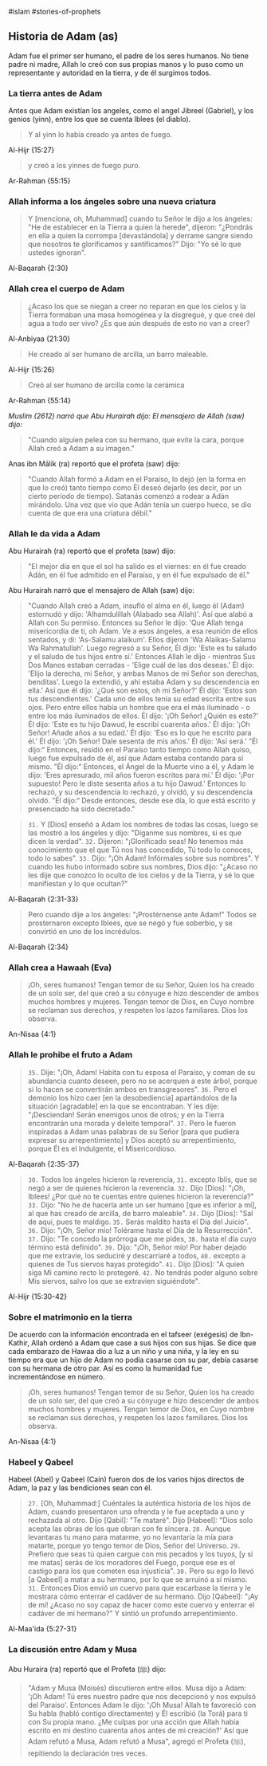 #islam #stories-of-prophets
## Historia de Adam (as)

Adam fue el primer ser humano, el padre de los seres humanos. No tiene padre ni madre, Allah lo creó con sus propias manos y lo puso como un representante y autoridad en la tierra, y de él surgimos todos.

### La tierra antes de Adam
Antes que Adam existían los angeles, como el angel Jibreel (Gabriel), y los genios (yinn), entre los que se cuenta Iblees (el diablo).
> Y al yinn lo había creado ya antes de fuego.

Al-Hijr {15:27}

> y creó a los yinnes de fuego puro.

Ar-Rahman {55:15}

### Allah informa a los ángeles sobre una nueva criatura
> Y [menciona, oh, Muhammad] cuando tu Señor le dijo a los ángeles: "He de establecer en la Tierra a quien la herede", dijeron: "¿Pondrás en ella a quien la corrompa [devastándola] y derrame sangre siendo que nosotros te glorificamos y santificamos?" Dijo: "Yo sé lo que ustedes ignoran".

Al-Baqarah {2:30}

### Allah crea el cuerpo de Adam
> ¿Acaso los que se niegan a creer no reparan en que los cielos y la Tierra formaban una masa homogénea y la disgregué, y que creé del agua a todo ser vivo? ¿Es que aún después de esto no van a creer?

Al-Anbiyaa {21:30}

> He creado al ser humano de arcilla, un barro maleable.

Al-Hijr {15:26}

> Creó al ser humano de arcilla como la cerámica

Ar-Rahman {55:14}

*Muslim (2612) narró que Abu Hurairah dijo: El mensajero de Allah (saw) dijo:*
> "Cuando alguien pelea con su hermano, que evite la cara, porque Allah creó a Adam a su imagen." 

Anas ibn Mālik (ra) reportó que el profeta (saw) dijo:
> "Cuando Allah formó a Adam en el Paraíso, lo dejó (en la forma en que lo creó) tanto tiempo como Él deseó dejarlo (es decir, por un cierto período de tiempo). Satanás comenzó a rodear a Adán mirándolo. Una vez que vio que Adán tenía un cuerpo hueco, se dio cuenta de que era una criatura débil."

### Allah le da vida a Adam
Abu Hurairah (ra) reportó que el profeta (saw) dijo:
> "El mejor día en que el sol ha salido es el viernes: en él fue creado Adán, en él fue admitido en el Paraíso, y en él fue expulsado de él."

Abu Hurairah narró que el mensajero de Allah (saw) dijo:
> "Cuando Allah creó a Adam, insufló el alma en él, luego él (Adam) estornudó y dijo: 'Alhamdulillah (Alabado sea Allah)'. Así que alabó a Allah con Su permiso. Entonces su Señor le dijo: 'Que Allah tenga misericordia de ti, oh Adam. Ve a esos ángeles, a esa reunión de ellos sentados, y di: 'As-Salamu alaikum'. Ellos dijeron 'Wa Alaikas-Salamu Wa Rahmatullah'. Luego regresó a su Señor, Él dijo: 'Este es tu saludo y el saludo de tus hijos entre sí.' Entonces Allah le dijo - mientras Sus Dos Manos estaban cerradas - 'Elige cuál de las dos deseas.' Él dijo: 'Elijo la derecha, mi Señor, y ambas Manos de mi Señor son derechas, benditas'. Luego la extendió, y ahí estaba Adam y su descendencia en ella.' Así que él dijo: '¿Qué son estos, oh mi Señor?' Él dijo: 'Estos son tus descendientes.' Cada uno de ellos tenía su edad escrita entre sus ojos. Pero entre ellos había un hombre que era el más iluminado - o entre los más iluminados de ellos. Él dijo: '¡Oh Señor! ¿Quién es este?' Él dijo: 'Este es tu hijo Dawud, le escribí cuarenta años.' Él dijo: '¡Oh Señor! Añade años a su edad.' Él dijo: 'Eso es lo que he escrito para él.' Él dijo: '¡Oh Señor! Dale sesenta de mis años.' Él dijo: 'Así será.' ”Él dijo:“ Entonces, residió en el Paraíso tanto tiempo como Allah quiso, luego fue expulsado de él, así que Adam estaba contando para sí mismo. ”Él dijo:“ Entonces, el Ángel de la Muerte vino a él, y Adam le dijo: 'Eres apresurado, mil años fueron escritos para mí.' Él dijo: '¡Por supuesto! Pero le diste sesenta años a tu hijo Dawud.' Entonces lo rechazó, y su descendencia lo rechazó, y olvidó, y su descendencia olvidó. ”Él dijo:“ Desde entonces, desde ese día, lo que está escrito y presenciado ha sido decretado."

> `31.` Y [Dios] enseñó a Adam los nombres de todas las cosas, luego se las mostró a los ángeles y dijo: "Díganme sus nombres, si es que dicen la verdad".
> `32.` Dijeron: "¡Glorificado seas! No tenemos más conocimiento que el que Tú nos has concedido, Tú todo lo conoces, todo lo sabes".
> `33.` Dijo: "¡Oh Adam! Infórmales sobre sus nombres". Y cuando les hubo informado sobre sus nombres, Dios dijo: "¿Acaso no les dije que conozco lo oculto de los cielos y de la Tierra, y sé lo que manifiestan y lo que ocultan?"

Al-Baqarah {2:31-33}

> Pero cuando dije a los ángeles: "¡Prostérnense ante Adam!" Todos se prosternaron excepto Iblees, que se negó y fue soberbio, y se convirtió en uno de los incrédulos.

Al-Baqarah {2:34}

### Allah crea a Hawaah (Eva)
> ¡Oh, seres humanos! Tengan temor de su Señor, Quien los ha creado de un solo ser, del que creó a su cónyuge e hizo descender de ambos muchos hombres y mujeres. Tengan temor de Dios, en Cuyo nombre se reclaman sus derechos, y respeten los lazos familiares. Dios los observa.

An-Nisaa {4:1}

### Allah le prohibe el fruto a Adam
> `35.` Dije: "¡Oh, Adam! Habita con tu esposa el Paraíso, y coman de su abundancia cuanto deseen, pero no se acerquen a este árbol, porque si lo hacen se convertirán ambos en transgresores".
> `36.` Pero el demonio los hizo caer [en la desobediencia] apartándolos de la situación [agradable] en la que se encontraban. Y les dije: "¡Desciendan! Serán enemigos unos de otros; y en la Tierra encontrarán una morada y deleite temporal".
> `37.` Pero le fueron inspiradas a Adam unas palabras de su Señor [para que pudiera expresar su arrepentimiento] y Dios aceptó su arrepentimiento, porque Él es el Indulgente, el Misericordioso.

Al-Baqarah {2:35-37}

> `30.` Todos los ángeles hicieron la reverencia,
> `31.` excepto Iblís, que se negó a ser de quienes hicieron la reverencia.
> `32.` Dijo [Dios]: "¡Oh, Iblees! ¿Por qué no te cuentas entre quienes hicieron la reverencia?"
> `33.` Dijo: "No he de hacerla ante un ser humano [que es inferior a mí], al que has creado de arcilla, de barro maleable".
> `34.` Dijo [Dios]: "Sal de aquí, pues te maldigo.
> `35.` Serás maldito hasta el Día del Juicio".
> `36.` Dijo: "¡Oh, Señor mío! Tolérame hasta el Día de la Resurrección".
> `37.` Dijo: "Te concedo la prórroga que me pides,
> `38.` hasta el día cuyo término está definido".
> `39.` Dijo: "¡Oh, Señor mío! Por haber dejado que me extravíe, los seduciré y descarriaré a todos,
> `40.` excepto a quienes de Tus siervos hayas protegido".
> `41.` Dijo [Dios]: "A quien siga Mi camino recto lo protegeré.
> `42.` No tendrás poder alguno sobre Mis siervos, salvo los que se extravíen siguiéndote".

Al-Hijr {15:30-42}

### Sobre el matrimonio en la tierra
De acuerdo con la información encontrada en el tafseer (exégesis) de Ibn-Kathir, Allah ordenó a Adam que case a sus hijos con sus hijas. Se dice que cada embarazo de Hawaa dio a luz a un niño y una niña, y la ley en su tiempo era que un hijo de Adam no podía casarse con su par, debía casarse con su hermana de otro par. Así es como la humanidad fue incrementándose en número.

> ¡Oh, seres humanos! Tengan temor de su Señor, Quien los ha creado de un solo ser, del que creó a su cónyuge e hizo descender de ambos muchos hombres y mujeres. Tengan temor de Dios, en Cuyo nombre se reclaman sus derechos, y respeten los lazos familiares. Dios los observa.

An-Nisaa {4:1}

### Habeel y Qabeel
Habeel (Abel) y Qabeel (Caín) fueron dos de los varios hijos directos de Adam, la paz y las bendiciones sean con él.

> `27.` [Oh, Muhammad:] Cuéntales la auténtica historia de los hijos de Adam, cuando presentaron una ofrenda y le fue aceptada a uno y rechazada al otro. Dijo [Qabil]: "Te mataré". Dijo [Habeel]: "Dios solo acepta las obras de los que obran con fe sincera.
> `28.` Aunque levantaras tu mano para matarme, yo no levantaría la mía para matarte, porque yo tengo temor de Dios, Señor del Universo.
> `29.` Prefiero que seas tú quien cargue con mis pecados y los tuyos, [y si me matas] serás de los moradores del Fuego, porque ese es el castigo para los que cometen esa injusticia".
> `30.` Pero su ego lo llevó [a Qabeel] a matar a su hermano, por lo que se arruinó a sí mismo.
> `31.` Entonces Dios envió un cuervo para que escarbase la tierra y le mostrara cómo enterrar el cadáver de su hermano. Dijo [Qabeel]: "¡Ay de mí! ¿Acaso no soy capaz de hacer como este cuervo y enterrar el cadáver de mi hermano?" Y sintió un profundo arrepentimiento.

Al-Maa'ida {5:27-31}

### La discusión entre Adam y Musa
Abu Huraira (ra) reportó que el Profeta (ﷺ) dijo:
> "Adam y Musa (Moisés) discutieron entre ellos. Musa dijo a Adam: '¡Oh Adam! Tú eres nuestro padre que nos decepcionó y nos expulsó del Paraíso'. Entonces Adam le dijo: '¡Oh Musa! Allah te favoreció con Su habla (habló contigo directamente) y Él escribió (la Torá) para ti con Su propia mano. ¿Me culpas por una acción que Allah había escrito en mi destino cuarenta años antes de mi creación?' Así que Adam refutó a Musa, Adam refutó a Musa", agregó el Profeta (ﷺ), repitiendo la declaración tres veces.